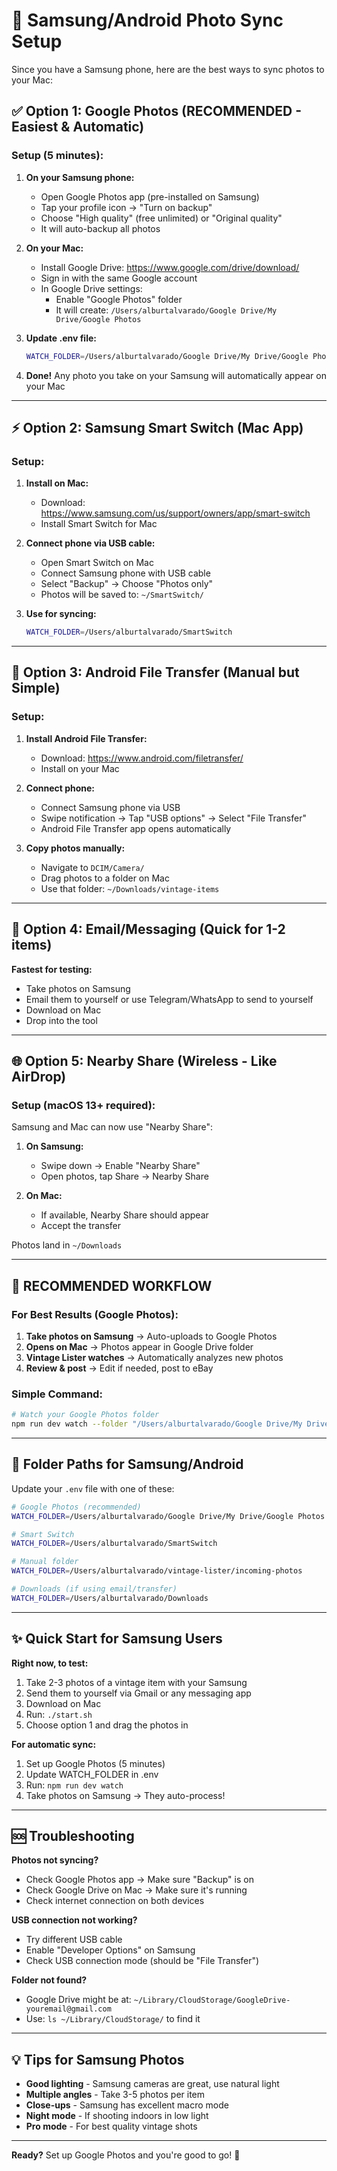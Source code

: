 # 📱 Samsung/Android Photo Sync Setup

Since you have a Samsung phone, here are the best ways to sync photos to your Mac:

## ✅ Option 1: Google Photos (RECOMMENDED - Easiest & Automatic)

### Setup (5 minutes):

1. **On your Samsung phone:**
   - Open Google Photos app (pre-installed on Samsung)
   - Tap your profile icon → "Turn on backup"
   - Choose "High quality" (free unlimited) or "Original quality"
   - It will auto-backup all photos

2. **On your Mac:**
   - Install Google Drive: https://www.google.com/drive/download/
   - Sign in with the same Google account
   - In Google Drive settings:
     - Enable "Google Photos" folder
     - It will create: `/Users/alburtalvarado/Google Drive/My Drive/Google Photos`

3. **Update .env file:**
   ```bash
   WATCH_FOLDER=/Users/alburtalvarado/Google Drive/My Drive/Google Photos
   ```

4. **Done!** Any photo you take on your Samsung will automatically appear on your Mac

---

## ⚡ Option 2: Samsung Smart Switch (Mac App)

### Setup:

1. **Install on Mac:**
   - Download: https://www.samsung.com/us/support/owners/app/smart-switch
   - Install Smart Switch for Mac

2. **Connect phone via USB cable:**
   - Open Smart Switch on Mac
   - Connect Samsung phone with USB cable
   - Select "Backup" → Choose "Photos only"
   - Photos will be saved to: `~/SmartSwitch/`

3. **Use for syncing:**
   ```bash
   WATCH_FOLDER=/Users/alburtalvarado/SmartSwitch
   ```

---

## 🔌 Option 3: Android File Transfer (Manual but Simple)

### Setup:

1. **Install Android File Transfer:**
   - Download: https://www.android.com/filetransfer/
   - Install on your Mac

2. **Connect phone:**
   - Connect Samsung phone via USB
   - Swipe notification → Tap "USB options" → Select "File Transfer"
   - Android File Transfer app opens automatically

3. **Copy photos manually:**
   - Navigate to `DCIM/Camera/`
   - Drag photos to a folder on Mac
   - Use that folder: `~/Downloads/vintage-items`

---

## 📧 Option 4: Email/Messaging (Quick for 1-2 items)

**Fastest for testing:**
- Take photos on Samsung
- Email them to yourself or use Telegram/WhatsApp to send to yourself
- Download on Mac
- Drop into the tool

---

## 🌐 Option 5: Nearby Share (Wireless - Like AirDrop)

### Setup (macOS 13+ required):

Samsung and Mac can now use "Nearby Share":

1. **On Samsung:**
   - Swipe down → Enable "Nearby Share"
   - Open photos, tap Share → Nearby Share

2. **On Mac:**
   - If available, Nearby Share should appear
   - Accept the transfer

Photos land in `~/Downloads`

---

## 🎯 RECOMMENDED WORKFLOW

### For Best Results (Google Photos):

1. **Take photos on Samsung** → Auto-uploads to Google Photos
2. **Opens on Mac** → Photos appear in Google Drive folder
3. **Vintage Lister watches** → Automatically analyzes new photos
4. **Review & post** → Edit if needed, post to eBay

### Simple Command:

```bash
# Watch your Google Photos folder
npm run dev watch --folder "/Users/alburtalvarado/Google Drive/My Drive/Google Photos"
```

---

## 📂 Folder Paths for Samsung/Android

Update your `.env` file with one of these:

```bash
# Google Photos (recommended)
WATCH_FOLDER=/Users/alburtalvarado/Google Drive/My Drive/Google Photos

# Smart Switch
WATCH_FOLDER=/Users/alburtalvarado/SmartSwitch

# Manual folder
WATCH_FOLDER=/Users/alburtalvarado/vintage-lister/incoming-photos

# Downloads (if using email/transfer)
WATCH_FOLDER=/Users/alburtalvarado/Downloads
```

---

## ✨ Quick Start for Samsung Users

**Right now, to test:**

1. Take 2-3 photos of a vintage item with your Samsung
2. Send them to yourself via Gmail or any messaging app
3. Download on Mac
4. Run: `./start.sh`
5. Choose option 1 and drag the photos in

**For automatic sync:**

1. Set up Google Photos (5 minutes)
2. Update WATCH_FOLDER in .env
3. Run: `npm run dev watch`
4. Take photos on Samsung → They auto-process!

---

## 🆘 Troubleshooting

**Photos not syncing?**
- Check Google Photos app → Make sure "Backup" is on
- Check Google Drive on Mac → Make sure it's running
- Check internet connection on both devices

**USB connection not working?**
- Try different USB cable
- Enable "Developer Options" on Samsung
- Check USB connection mode (should be "File Transfer")

**Folder not found?**
- Google Drive might be at: `~/Library/CloudStorage/GoogleDrive-youremail@gmail.com`
- Use: `ls ~/Library/CloudStorage/` to find it

---

## 💡 Tips for Samsung Photos

- **Good lighting** - Samsung cameras are great, use natural light
- **Multiple angles** - Take 3-5 photos per item
- **Close-ups** - Samsung has excellent macro mode
- **Night mode** - If shooting indoors in low light
- **Pro mode** - For best quality vintage shots

---

**Ready?** Set up Google Photos and you're good to go! 🚀
